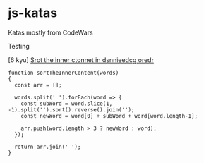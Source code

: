 # js-katas
Katas mostly from CodeWars  



Testing

[6 kyu] [Srot the inner ctonnet in dsnnieedcg oredr](https://www.codewars.com/kata/5898b4b71d298e51b600014b)

```JS
function sortTheInnerContent(words)
{
  const arr = [];
  
  words.split(' ').forEach(word => {
    const subWord = word.slice(1, -1).split('').sort().reverse().join('');
    const newWord = word[0] + subWord + word[word.length-1];
    
    arr.push(word.length > 3 ? newWord : word);
  });
  
  return arr.join(' ');
}
```
